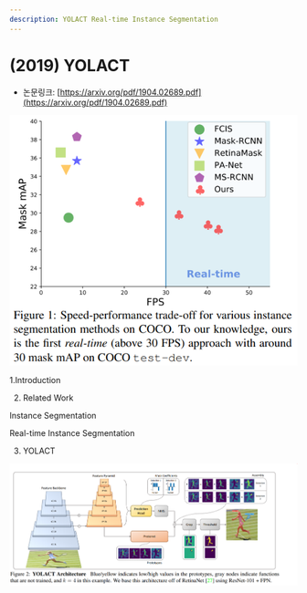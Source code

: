 ```yaml
---
description: YOLACT Real-time Instance Segmentation
---
```


# \(2019\) YOLACT

* 논문링크: [https://arxiv.org/pdf/1904.02689.pdf](https://arxiv.org/pdf/1904.02689.pdf)



![](../.gitbook/assets/image%20%28124%29.png)





1.Introduction

2. Related Work

Instance Segmentation

Real-time Instance Segmentation



3. YOLACT

![](../.gitbook/assets/image%20%2823%29.png)



